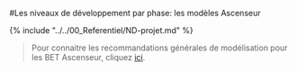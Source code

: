 #Les niveaux de développement par phase: les modèles Ascenseur

{% include "../../00_Referentiel/ND-projet.md" %}

> Pour connaitre les recommandations générales de modélisation pour les BET Ascenseur, cliquez [ici](/02_Modelisation/07_Ascenseur/modelisation-rvt.md ). 


